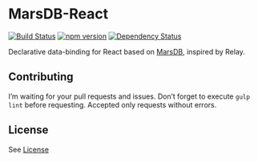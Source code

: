 MarsDB-React
=========

[![Build Status](https://travis-ci.org/c58/marsdb-react.svg?branch=master)](https://travis-ci.org/c58/marsdb-react)
[![npm version](https://badge.fury.io/js/marsdb-react.svg)](https://www.npmjs.com/package/marsdb-react)
[![Dependency Status](https://david-dm.org/c58/marsdb-react.svg)](https://david-dm.org/c58/marsdb-react)

Declarative data-binding for React based on [MarsDB](https://github.com/c58/marsdb), inspired by Relay.

## Contributing
I’m waiting for your pull requests and issues.
Don’t forget to execute `gulp lint` before requesting. Accepted only requests without errors.

## License
See [License](LICENSE)